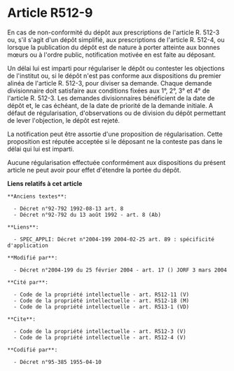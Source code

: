 # Article R512-9

En cas de non-conformité du dépôt aux prescriptions de l'article R. 512-3 ou, s'il s'agit d'un dépôt simplifié, aux
prescriptions de l'article R. 512-4, ou lorsque la publication du dépôt est de nature à porter atteinte aux bonnes mœurs ou à
l'ordre public, notification motivée en est faite au déposant. 

Un délai lui est imparti pour régulariser le dépôt ou contester les objections de l'institut ou, si le dépôt n'est pas
conforme aux dispositions du premier alinéa de l'article R. 512-3, pour diviser sa demande. Chaque demande divisionnaire doit
satisfaire aux conditions fixées aux 1°, 2°, 3° et 4° de l'article R. 512-3. Les demandes divisionnaires bénéficient de la
date de dépôt et, le cas échéant, de la date de priorité de la demande initiale. A défaut de régularisation, d'observations
ou de division du dépôt permettant de lever l'objection, le dépôt est rejeté. 

La notification peut être assortie d'une proposition de régularisation. Cette proposition est réputée acceptée si le déposant
ne la conteste pas dans le délai qui lui est imparti. 

Aucune régularisation effectuée conformément aux dispositions du présent article ne peut avoir pour effet d'étendre la portée
du dépôt.

**Liens relatifs à cet article**

	**Anciens textes**:

	  - Décret n°92-792 1992-08-13 art. 8
	  - Décret n°92-792 du 13 août 1992 - art. 8 (Ab)

	**Liens**:

	  - SPEC_APPLI: Décret n°2004-199 2004-02-25 art. 89 : spécificité d'application

	**Modifié par**:

	  - Décret n°2004-199 du 25 février 2004 - art. 17 () JORF 3 mars 2004

	**Cité par**:

	  - Code de la propriété intellectuelle - art. R512-11 (V)
	  - Code de la propriété intellectuelle - art. R512-18 (M)
	  - Code de la propriété intellectuelle - art. R513-1 (VD)

	**Cite**:

	  - Code de la propriété intellectuelle - art. R512-3 (V)
	  - Code de la propriété intellectuelle - art. R512-4 (V)

	**Codifié par**:

	  - Décret n°95-385 1955-04-10
